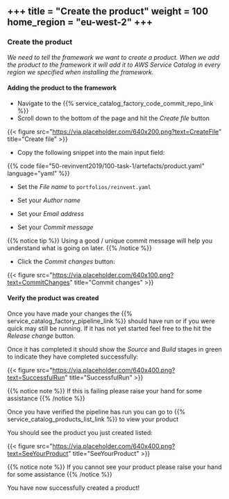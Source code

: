 +++
title = "Create the product"
weight = 100
home_region = "eu-west-2"
+++
---

### Create the product

_We need to tell the framework we want to create a product. When we add the product to the framework it will add it to
AWS Service Catalog in every region we specified when installing the framework._  

#### Adding the product to the framework

- Navigate to the {{% service_catalog_factory_code_commit_repo_link %}}  
- Scroll down to the bottom of the page and hit the *Create file* button

{{< figure src="https://via.placeholder.com/640x200.png?text=CreateFile" title="Create file" >}}

- Copy the following snippet into the main input field:

 {{% code file="50-revinvent2019/100-task-1/artefacts/product.yaml" language="yaml" %}}

- Set the *File name* to `portfolios/reinvent.yaml`

- Set your *Author name*
- Set your *Email address*
- Set your *Commit message*

{{% notice tip %}}
Using a good / unique commit message will help you understand what is going on later.
{{% /notice %}}


- Click the *Commit changes* button:

{{< figure src="https://via.placeholder.com/640x100.png?text=CommitChanges" title="Commit changes" >}}



#### Verify the product was created

Once you have made your changes the {{% service_catalog_factory_pipeline_link %}} should have run or if you were quick 
may still be running.  If it has not yet started feel free to the hit the *Release change* button.

Once it has completed it should show the *Source* and *Build* stages in green to indicate they have completed 
successfully:

{{< figure src="https://via.placeholder.com/640x400.png?text=SuccessfulRun" title="SuccessfulRun" >}}

{{% notice note %}}
If this is failing please raise your hand for some assistance
{{% /notice %}}

Once you have verified the pipeline has run you can go to {{% service_catalog_products_list_link %}} to view your product

You should see the product you just created listed:

{{< figure src="https://via.placeholder.com/640x400.png?text=SeeYourProduct" title="SeeYourProduct" >}}

{{% notice note %}}
If you cannot see your product please raise your hand for some assistance
{{% /notice %}}

You have now successfully created a product!

